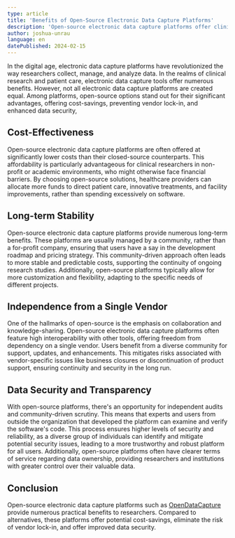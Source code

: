 ```yaml
---
type: article
title: 'Benefits of Open-Source Electronic Data Capture Platforms'
description: 'Open-source electronic data capture platforms offer clinician-researchers numerous practical advantages over their proprietary counterparts, including cost-savings, long-term stability, and enhanced data security.'
author: joshua-unrau
language: en
datePublished: 2024-02-15
---
```


In the digital age, electronic data capture platforms have revolutionized the way researchers collect, manage, and analyze data. In the realms of clinical research and patient care, electronic data capture tools offer numerous benefits. However, not all electronic data capture platforms are created equal. Among platforms, open-source options stand out for their significant advantages, offering cost-savings, preventing vendor lock-in, and enhanced data security,

## Cost-Effectiveness

Open-source electronic data capture platforms are often offered at significantly lower costs than their closed-source counterparts. This affordability is particularly advantageous for clinical researchers in non-profit or academic environments, who might otherwise face financial barriers. By choosing open-source solutions, healthcare providers can allocate more funds to direct patient care, innovative treatments, and facility improvements, rather than spending excessively on software.

## Long-term Stability

Open-source electronic data capture platforms provide numerous long-term benefits. These platforms are usually managed by a community, rather than a for-profit company, ensuring that users have a say in the development roadmap and pricing strategy. This community-driven approach often leads to more stable and predictable costs, supporting the continuity of ongoing research studies. Additionally, open-source platforms typically allow for more customization and flexibility, adapting to the specific needs of different projects.

## Independence from a Single Vendor

One of the hallmarks of open-source is the emphasis on collaboration and knowledge-sharing. Open-source electronic data capture platforms often feature high interoperability with other tools, offering freedom from dependency on a single vendor. Users benefit from a diverse community for support, updates, and enhancements. This mitigates risks associated with vendor-specific issues like business closures or discontinuation of product support, ensuring continuity and security in the long run.

## Data Security and Transparency

With open-source platforms, there's an opportunity for independent audits and community-driven scrutiny. This means that experts and users from outside the organization that developed the platform can examine and verify the software's code. This process ensures higher levels of security and reliability, as a diverse group of individuals can identify and mitigate potential security issues, leading to a more trustworthy and robust platform for all users. Additionally, open-source platforms often have clearer terms of service regarding data ownership, providing researchers and institutions with greater control over their valuable data.

## Conclusion

Open-source electronic data capture platforms such as [OpenDataCapture](https://opendatacapture.org/) provide numerous practical benefits to researchers. Compared to alternatives, these platforms offer potential cost-savings, eliminate the risk of vendor lock-in, and offer improved data security.
